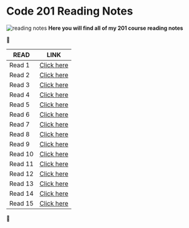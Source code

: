 
# Code 201 Reading Notes
![reading notes](https://i.imgur.com/ySvG8Rd.jpg)
**Here you will find all of my 201 course reading notes**


 :cherry_blossom: 

| READ  | LINK |
| ------------- | ------------- |
| Read 1   | [Click here](https://haneenawadallah.github.io/reading-notes/class01) |
| Read 2   | [Click here](https://haneenawadallah.github.io/reading-notes/class-02) |
| Read 3   | [Click here](https://haneenawadallah.github.io/reading-notes/class-03) |
| Read 4   | [Click here](https://haneenawadallah.github.io/reading-notes/class04) |
| Read 5   | [Click here](https://haneenawadallah.github.io/reading-notes/class05) |
| Read 6   | [Click here]() |
| Read 7   | [Click here]() |
| Read 8   | [Click here]() |
| Read 9   | [Click here]() |
| Read 10  | [Click here]() |
| Read 11  | [Click here]() |
| Read 12  | [Click here]() |
| Read 13  | [Click here]() |
| Read 14  | [Click here]() |
| Read 15  | [Click here]() |


 :cherry_blossom: 



